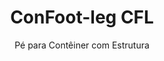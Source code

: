 ---
title: "ConFoot-leg CFL"
subtitle: "Pé para Contêiner com Estrutura"
mainImage: "/images/products/confoot-leg-cfl-main.jpg"
gallery:
  - "/images/products/confoot-leg-cfl-1.jpg"
  - "/images/products/confoot-leg-cfl-2.jpg"
  - "/images/products/confoot-leg-cfl-3.jpg"
shortDescription: "O ConFoot-leg CFL foi projetado especificamente para contêineres com estrutura, adaptando-se perfeitamente às armações para permitir que os contêineres sejam usados como reservatórios para líquidos e outros materiais."
technicalDescription: "O modelo CFL é desenvolvido para contêineres esféricos utilizados no transporte de líquidos que exigem alta resistência à pressão, já que a forma esférica suporta a pressão de maneira ideal, mas precisa de armações ao redor para ser transportável."
videoID: "C2KwnEb-npU"
faq:
  - question: "O que é o ConFoot-leg CFL?"
    answer: |
      O ConFoot-leg CFL foi projetado especificamente para contêineres com estrutura, adaptando-se perfeitamente às armações para permitir que os contêineres sejam usados como reservatórios para líquidos e outros materiais.
  - question: "Como funciona o ConFoot-leg CFL?"
    answer: |
      O ConFoot-leg CFL adapta-se com segurança às armações dos contêineres esféricos, fornecendo um suporte estável enquanto permite que o contêiner seja usado como reservatório para líquidos sob alta pressão. As pernas são projetadas para suportar a pressão e proporcionar uma base estável para o transporte.
specifications:
  - name: "Peso"
    value: "24 kg por pé"
  - name: "Capacidade de carga"
    value: "30 toneladas"
  - name: "Faixa de ajuste"
    value: "1.043 mm a 1.448 mm"
  - name: "Material"
    value: "Aço de alta qualidade"
price: "3.500 EUR"
priceVAT: "4.235 EUR"
pricingNotes: "Descontos por volume disponíveis. Entre em contato para mais detalhes."
buyLink: "/contact"
howToUse: |
  1. Posicione o pé CFL no canto da armação do contêiner
  2. Acione o mecanismo de travamento
  3. Ajuste a altura, se necessário, dentro da faixa de 1.043 mm a 1.448 mm
  4. Repita para todos os cantos necessários
  5. Abaixe o reboque e siga viagem, deixando o contêiner apoiado nos pés
benefits:
  - title: "Ajuste Perfeito à Estrutura"
    description: "Projetado para se ajustar perfeitamente às armações dos contêineres esféricos"
  - title: "Armazenamento de Líquidos"
    description: "Permite que os contêineres sejam usados como reservatórios para líquidos que exigem alta resistência à pressão"
  - title: "Design Especializado"
    description: "Desenvolvido especificamente para os requisitos únicos de contêineres com estrutura"
  - title: "Aplicações Versáteis"
    description: "Adequado para diversas indústrias que necessitam de soluções especializadas em armazenamento e manuseio de contêineres"
  - title: "Mobilidade Imediata"
    description: "Os contêineres estão sempre prontos para serem movidos - basta dirigir o reboque sob o contêiner para continuar a jornada"
  - title: "Otimização de Custos"
    description: "Otimiza custos e tempo, permitindo o manuseio especializado de contêineres sem necessidade de equipamentos adicionais"
articleContent: |
  ## O que é o ConFoot-leg CFL?

  O ConFoot-leg CFL é uma solução especializada de pés para contêiner, projetada especificamente para contêineres com estrutura. Ao contrário dos contêineres padrão, os contêineres esféricos utilizados no transporte de líquidos que exigem alta resistência à pressão precisam de armações ao redor para serem transportáveis, pois a forma esférica suporta a pressão de maneira ideal. O modelo CFL foi concebido para se ajustar perfeitamente a essas armações, permitindo que esses contêineres especializados sejam utilizados como reservatórios para líquidos e outros materiais que demandam resistência à pressão.

  ## Benefícios Chave para o Manuseio Especializado de Contêineres

  O ConFoot-leg CFL oferece vantagens operacionais significativas para empresas que lidam com contêineres com estrutura, especialmente aqueles usados no transporte e armazenamento de líquidos. Ao permitir que esses contêineres especializados sejam apoiados por pés, é possível criar soluções de armazenamento flexíveis para líquidos e outros materiais sensíveis à pressão, sem a necessidade de infraestrutura permanente.

  O modelo CFL possibilita que as empresas otimizem suas operações com contêineres especializados, proporcionando uma forma segura de sustentar os contêineres durante os períodos de carga, descarga e armazenamento. Essa versatilidade torna o CFL uma solução ideal para indústrias que dependem do transporte e armazenamento de líquidos e outros materiais que exigem contêineres resistentes à pressão.

  ## Como Funciona

  O ConFoot-leg CFL fixa-se de maneira segura às armações dos contêineres especializados, proporcionando um suporte estável enquanto o contêiner está posicionado para carga, descarga ou armazenamento. Os pés possuem uma faixa de ajuste de 1.043 mm a 1.448 mm, permitindo um posicionamento versátil em diversos ambientes operacionais. Cada pé pesa 24 kg, facilitando o manuseio pelos operadores, enquanto o sistema oferece uma capacidade de carga substancial de 30 toneladas.

  O processo de instalação é simples:
  1. Posicione os pés CFL nos cantos da armação do contêiner
  2. Acione o mecanismo de travamento para fixar os pés
  3. Ajuste a altura conforme necessário para seus requisitos específicos
  4. Abaixe o reboque e siga viagem, deixando o contêiner seguramente apoiado nos pés

  Quando for necessário mover o contêiner, basta dirigir o reboque de volta sob ele, fixar o contêiner no reboque, remover os pés e continuar a jornada.

  ## Aplicações do ConFoot-leg CFL

  ### Indústria Química
  A indústria química se beneficia significativamente da capacidade do CFL de suportar com segurança os contêineres utilizados para armazenar e transportar produtos químicos e materiais líquidos. Ao permitir que esses contêineres especializados sejam posicionados sobre pés, as empresas podem criar soluções flexíveis de armazenamento que preservam a integridade de materiais sensíveis à pressão, otimizando a utilização do espaço.

  ### Setor de Petróleo e Gás
  No setor de petróleo e gás, o CFL proporciona uma flexibilidade valiosa no manuseio de contêineres destinados a diversos produtos petrolíferos. A capacidade de posicionar esses contêineres com segurança sobre pés permite operações de carga e descarga mais eficientes, além de possibilitar a criação de armazenamento temporário durante períodos de pico operacional.

  ### Indústria de Alimentos e Bebidas
  A indústria de alimentos e bebidas pode utilizar os pés CFL para contêineres destinados ao transporte e armazenamento de produtos alimentícios líquidos. A estabilidade e confiabilidade do sistema garantem que esses materiais sensíveis sejam manuseados e armazenados com segurança, sem risco de contaminação ou danos.

  ### Tratamento e Abastecimento de Água
  As operações de tratamento e abastecimento de água podem se beneficiar da capacidade do CFL de suportar contêineres utilizados para armazenar e transportar produtos químicos para o tratamento de água e outros materiais líquidos. Essa capacidade possibilita uma gestão mais flexível e eficiente desses recursos essenciais.

  ## Especificações Técnicas

  - **Capacidade de Carga**: 30 toneladas
  - **Peso**: 24 kg por pé
  - **Faixa de Ajuste**: 1.043 mm a 1.448 mm
  - **Material**: Aço de alta qualidade com acabamento durável
  - **Compatibilidade**: Contêineres com estrutura especializada, especialmente aqueles projetados para o transporte de líquidos

  O ConFoot-leg CFL representa uma solução especializada para o manuseio de contêineres com estrutura, oferecendo às empresas uma maneira de otimizar suas operações envolvendo contêineres esféricos utilizados para líquidos e outros materiais que requerem resistência à pressão. Ao permitir que esses contêineres sejam apoiados de forma segura sobre pés, o CFL ajuda as empresas a alcançarem maior eficiência e flexibilidade no manuseio especializado de contêineres.
---